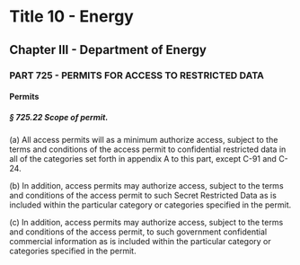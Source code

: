 
# Title 10 - Energy
## Chapter III - Department of Energy
### PART 725 - PERMITS FOR ACCESS TO RESTRICTED DATA
#### Permits
##### § 725.22 Scope of permit.

(a) All access permits will as a minimum authorize access, subject to the terms and conditions of the access permit to confidential restricted data in all of the categories set forth in appendix A to this part, except C-91 and C-24.

(b) In addition, access permits may authorize access, subject to the terms and conditions of the access permit to such Secret Restricted Data as is included within the particular category or categories specified in the permit.

(c) In addition, access permits may authorize access, subject to the terms and conditions of the access permit, to such government confidential commercial information as is included within the particular category or categories specified in the permit.
